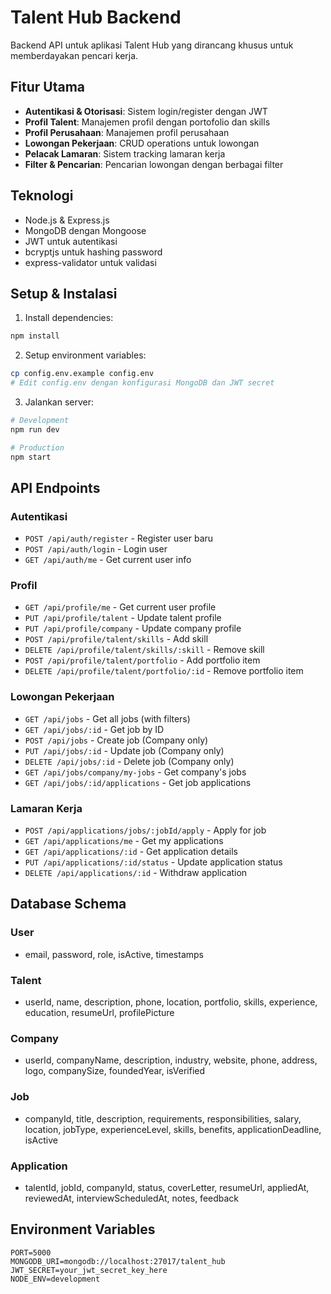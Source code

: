 # Talent Hub Backend

Backend API untuk aplikasi Talent Hub yang dirancang khusus untuk memberdayakan pencari kerja.

## Fitur Utama

- **Autentikasi & Otorisasi**: Sistem login/register dengan JWT
- **Profil Talent**: Manajemen profil dengan portofolio dan skills
- **Profil Perusahaan**: Manajemen profil perusahaan
- **Lowongan Pekerjaan**: CRUD operations untuk lowongan
- **Pelacak Lamaran**: Sistem tracking lamaran kerja
- **Filter & Pencarian**: Pencarian lowongan dengan berbagai filter

## Teknologi

- Node.js & Express.js
- MongoDB dengan Mongoose
- JWT untuk autentikasi
- bcryptjs untuk hashing password
- express-validator untuk validasi

## Setup & Instalasi

1. Install dependencies:
```bash
npm install
```

2. Setup environment variables:
```bash
cp config.env.example config.env
# Edit config.env dengan konfigurasi MongoDB dan JWT secret
```

3. Jalankan server:
```bash
# Development
npm run dev

# Production
npm start
```

## API Endpoints

### Autentikasi
- `POST /api/auth/register` - Register user baru
- `POST /api/auth/login` - Login user
- `GET /api/auth/me` - Get current user info

### Profil
- `GET /api/profile/me` - Get current user profile
- `PUT /api/profile/talent` - Update talent profile
- `PUT /api/profile/company` - Update company profile
- `POST /api/profile/talent/skills` - Add skill
- `DELETE /api/profile/talent/skills/:skill` - Remove skill
- `POST /api/profile/talent/portfolio` - Add portfolio item
- `DELETE /api/profile/talent/portfolio/:id` - Remove portfolio item

### Lowongan Pekerjaan
- `GET /api/jobs` - Get all jobs (with filters)
- `GET /api/jobs/:id` - Get job by ID
- `POST /api/jobs` - Create job (Company only)
- `PUT /api/jobs/:id` - Update job (Company only)
- `DELETE /api/jobs/:id` - Delete job (Company only)
- `GET /api/jobs/company/my-jobs` - Get company's jobs
- `GET /api/jobs/:id/applications` - Get job applications

### Lamaran Kerja
- `POST /api/applications/jobs/:jobId/apply` - Apply for job
- `GET /api/applications/me` - Get my applications
- `GET /api/applications/:id` - Get application details
- `PUT /api/applications/:id/status` - Update application status
- `DELETE /api/applications/:id` - Withdraw application

## Database Schema

### User
- email, password, role, isActive, timestamps

### Talent
- userId, name, description, phone, location, portfolio, skills, experience, education, resumeUrl, profilePicture

### Company
- userId, companyName, description, industry, website, phone, address, logo, companySize, foundedYear, isVerified

### Job
- companyId, title, description, requirements, responsibilities, salary, location, jobType, experienceLevel, skills, benefits, applicationDeadline, isActive

### Application
- talentId, jobId, companyId, status, coverLetter, resumeUrl, appliedAt, reviewedAt, interviewScheduledAt, notes, feedback

## Environment Variables

```
PORT=5000
MONGODB_URI=mongodb://localhost:27017/talent_hub
JWT_SECRET=your_jwt_secret_key_here
NODE_ENV=development
```

